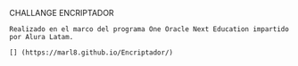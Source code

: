 CHALLANGE ENCRIPTADOR

    Realizado en el marco del programa One Oracle Next Education impartido por Alura Latam.
    
    [] (https://marl8.github.io/Encriptador/)
